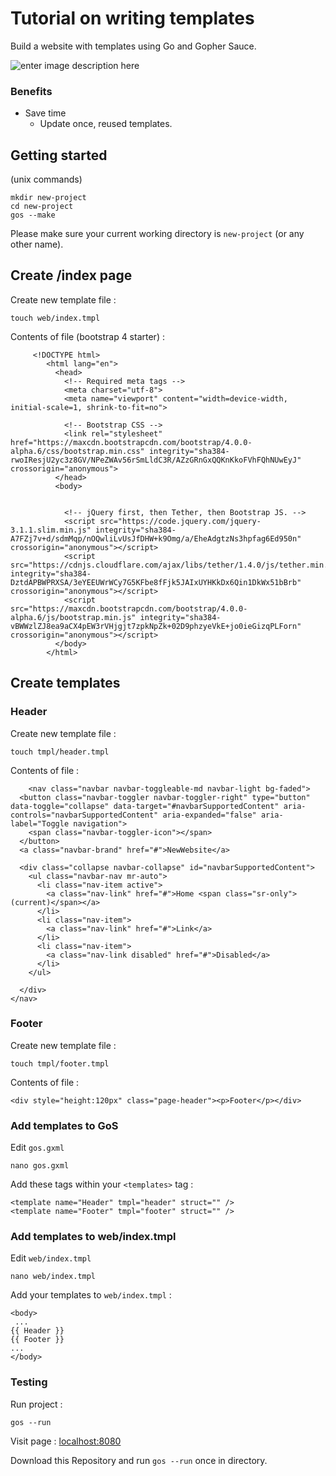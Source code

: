 # Tutorial on writing templates
Build a website with templates using Go and Gopher Sauce.

![enter image description here](http://www.unixstickers.com/image/data/stickers/golang/Golang%20mashup.sh.png)

### Benefits 

 - Save time
	 - Update once, reused templates.

## Getting started
(unix commands)
					
	mkdir new-project
	cd new-project		
	gos --make

Please make sure your current working directory is `new-project` (or any other name).

## Create /index page
Create new template file :
		
	touch web/index.tmpl

Contents of file (bootstrap 4 starter) : 

		 <!DOCTYPE html>
			<html lang="en">
			  <head>
			    <!-- Required meta tags -->
			    <meta charset="utf-8">
			    <meta name="viewport" content="width=device-width, initial-scale=1, shrink-to-fit=no">
			
			    <!-- Bootstrap CSS -->
			    <link rel="stylesheet" href="https://maxcdn.bootstrapcdn.com/bootstrap/4.0.0-alpha.6/css/bootstrap.min.css" integrity="sha384-rwoIResjU2yc3z8GV/NPeZWAv56rSmLldC3R/AZzGRnGxQQKnKkoFVhFQhNUwEyJ" crossorigin="anonymous">
			  </head>
			  <body>
			   
			
			    <!-- jQuery first, then Tether, then Bootstrap JS. -->
			    <script src="https://code.jquery.com/jquery-3.1.1.slim.min.js" integrity="sha384-A7FZj7v+d/sdmMqp/nOQwliLvUsJfDHW+k9Omg/a/EheAdgtzNs3hpfag6Ed950n" crossorigin="anonymous"></script>
			    <script src="https://cdnjs.cloudflare.com/ajax/libs/tether/1.4.0/js/tether.min.js" integrity="sha384-DztdAPBWPRXSA/3eYEEUWrWCy7G5KFbe8fFjk5JAIxUYHKkDx6Qin1DkWx51bBrb" crossorigin="anonymous"></script>
			    <script src="https://maxcdn.bootstrapcdn.com/bootstrap/4.0.0-alpha.6/js/bootstrap.min.js" integrity="sha384-vBWWzlZJ8ea9aCX4pEW3rVHjgjt7zpkNpZk+02D9phzyeVkE+jo0ieGizqPLForn" crossorigin="anonymous"></script>
			  </body>
			</html>


## Create templates

### Header
Create new template file :
	
	touch tmpl/header.tmpl

Contents of file : 

		<nav class="navbar navbar-toggleable-md navbar-light bg-faded">
	  <button class="navbar-toggler navbar-toggler-right" type="button" data-toggle="collapse" data-target="#navbarSupportedContent" aria-controls="navbarSupportedContent" aria-expanded="false" aria-label="Toggle navigation">
	    <span class="navbar-toggler-icon"></span>
	  </button>
	  <a class="navbar-brand" href="#">NewWebsite</a>
	
	  <div class="collapse navbar-collapse" id="navbarSupportedContent">
	    <ul class="navbar-nav mr-auto">
	      <li class="nav-item active">
	        <a class="nav-link" href="#">Home <span class="sr-only">(current)</span></a>
	      </li>
	      <li class="nav-item">
	        <a class="nav-link" href="#">Link</a>
	      </li>
	      <li class="nav-item">
	        <a class="nav-link disabled" href="#">Disabled</a>
	      </li>
	    </ul>
	   
	  </div>
	</nav>

### Footer
Create new template file :
	
	touch tmpl/footer.tmpl

Contents of file :

	<div style="height:120px" class="page-header"><p>Footer</p></div>

### Add templates to GoS
Edit `gos.gxml`

	nano gos.gxml
		
Add these tags within your `<templates>` tag :
		
	<template name="Header" tmpl="header" struct="" /> 
	<template name="Footer" tmpl="footer" struct="" /> 


### Add templates to web/index.tmpl

Edit `web/index.tmpl`

	nano web/index.tmpl

Add your templates to `web/index.tmpl` :
		
	<body>
     ...
	{{ Header }}
	{{ Footer }}
	...
	</body>


### Testing
Run project :

	gos --run

Visit page : [localhost:8080](http://localhost:8080/)

Download this Repository and run `gos --run` once in directory.